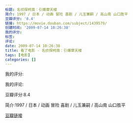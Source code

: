 ```yaml
---
标题: 名侦探柯南：引爆摩天楼
简介: 1997 / 日本 / 动画 冒险 喜剧 / 儿玉兼嗣 / 高山南 山口胜平
豆瓣评分: '8.4'
链接: https://movie.douban.com/subject/1439579/
创建时间: '2009-07-14 10:26:38'
我的评分:
标签:
评论:
date: 2009-07-14 10:26:38
title: 看了电影 - 名侦探柯南：引爆摩天楼
tags: [电影]
categories: []
---
```


我的评分:

我的评论:

豆瓣评分:8.4

简介:1997 / 日本 / 动画 冒险 喜剧 / 儿玉兼嗣 / 高山南 山口胜平

[豆瓣链接](https://movie.douban.com/subject/1439579/)

